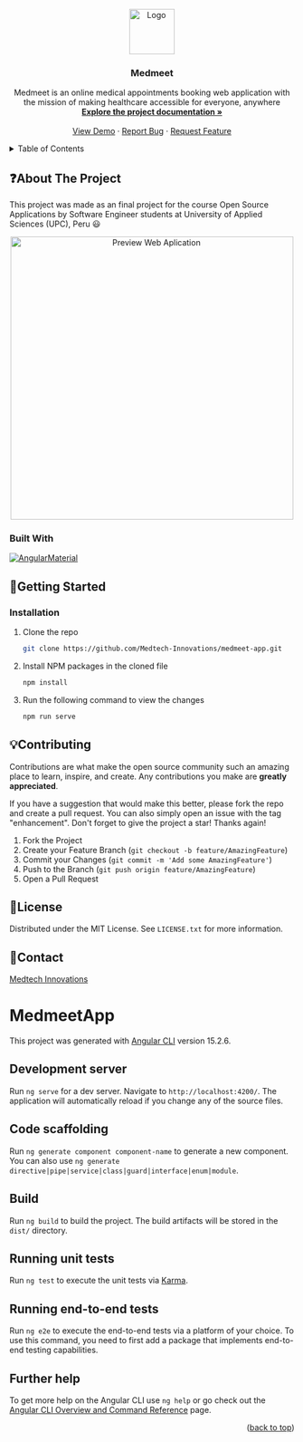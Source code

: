 <!-- PROJECT LOGO -->
<br />
<div align="center">
  <a href="https://github.com/Medtech-Innovations/medmeet-app" target="_blank">
    <img src="https://i.imgur.com/8bja43a.png" alt="Logo" width="auto" height="80">
  </a>

  <h3 align="center">Medmeet</h3>

  <p align="center">
    Medmeet is an online medical appointments booking web application with the mission of making healthcare accessible for everyone, anywhere
    <br />
    <a href="https://docs.google.com/document/d/1xF9qVx2d89Wi-z4sDss8XKDKrDtWvBeJ/edit?usp=sharing&ouid=111591921629582153864&rtpof=true&sd=true"><strong>Explore the project documentation »</strong></a>
    <br />
    <br />
    <a href="https://medmeet-app.netlify.app/login" target="_blank">View Demo</a>
    ·
    <a href="https://github.com/Medtech-Innovations/medmeet-app/issues" target="_blank">Report Bug</a>
    ·
    <a href="https://github.com/Medtech-Innovations/medmeet-app/issues" target="_blank">Request Feature</a>
  </p>
</div>



<!-- TABLE OF CONTENTS -->
<details>
  <summary>Table of Contents</summary>
  <ol>
    <li>
      <a href="#about-the-project">About The Project</a>
      <ul>
        <li><a href="#built-with">Built With</a></li>
      </ul>
    </li>
    <li>
      <a href="#getting-started">Getting Started</a>
      <ul>
        <li><a href="#installation">Installation</a></li>
      </ul>
    </li>
    <li><a href="#contributing">Contributing</a></li>
    <li><a href="#license">License</a></li>
    <li><a href="#contact">Contact</a></li>
    <li><a href="#development">Development server</a></li>
    <li><a href="#code-scaffolding">Code scaffolding</a></li>

  </ol>
</details>



<!-- ABOUT THE PROJECT -->
## :question:About The Project
This project was made as an final project for the course Open Source Applications by Software Engineer students at University of Applied Sciences (UPC), Peru 😃

<div align="center">
  <a href="https://github.com/Medtech-Innovations/medmeet-app" target="_blank">
    <img src="https://i.imgur.com/AQyzJgc.png" alt="Preview Web Aplication" width="auto" height="500">
  </a>
</div>

### Built With
[![AngularMaterial][tailwind-shield]][tailwind-url]



<!-- GETTING STARTED -->
## :wrench:Getting Started

### Installation

1. Clone the repo
   ```sh
   git clone https://github.com/Medtech-Innovations/medmeet-app.git
   ```
2. Install NPM packages in the cloned file
   ```sh
   npm install
   ```
3. Run the following command to view the changes
   ```sh
   npm run serve
   ```



<!-- CONTRIBUTING -->
## :bulb:Contributing

Contributions are what make the open source community such an amazing place to learn, inspire, and create. Any contributions you make are **greatly appreciated**.

If you have a suggestion that would make this better, please fork the repo and create a pull request. You can also simply open an issue with the tag "enhancement".
Don't forget to give the project a star! Thanks again!

1. Fork the Project
2. Create your Feature Branch (`git checkout -b feature/AmazingFeature`)
3. Commit your Changes (`git commit -m 'Add some AmazingFeature'`)
4. Push to the Branch (`git push origin feature/AmazingFeature`)
5. Open a Pull Request



<!-- LICENSE -->
## :scroll:License

Distributed under the MIT License. See `LICENSE.txt` for more information.



<!-- CONTACT -->
## :email:Contact

[Medtech Innovations](https://github.com/Medtech-Innovations)




<!-- MARKDOWN LINKS & IMAGES -->
[tailwind-url]: https://material.angular.io/
[tailwind-shield]: https://static.javatpoint.com/tutorial/angular-material/images/angular-material.jpg

# MedmeetApp

This project was generated with [Angular CLI](https://github.com/angular/angular-cli) version 15.2.6.

## Development server

Run `ng serve` for a dev server. Navigate to `http://localhost:4200/`. The application will automatically reload if you change any of the source files.

## Code scaffolding

Run `ng generate component component-name` to generate a new component. You can also use `ng generate directive|pipe|service|class|guard|interface|enum|module`.

## Build

Run `ng build` to build the project. The build artifacts will be stored in the `dist/` directory.

## Running unit tests

Run `ng test` to execute the unit tests via [Karma](https://karma-runner.github.io).

## Running end-to-end tests

Run `ng e2e` to execute the end-to-end tests via a platform of your choice. To use this command, you need to first add a package that implements end-to-end testing capabilities.

## Further help

To get more help on the Angular CLI use `ng help` or go check out the [Angular CLI Overview and Command Reference](https://angular.io/cli) page.

<p align="right">(<a href="#readme-top">back to top</a>)</p>

